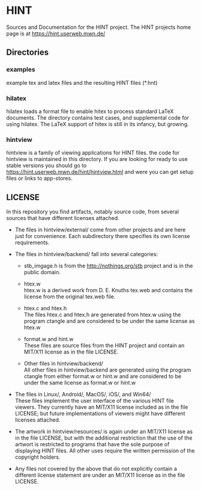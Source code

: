 # HINT
Sources and Documentation for the HINT project.
The HINT projects home page is at https://hint.userweb.mwn.de/

## Directories

### examples
   example tex and latex files and the resulting HINT files (*.hnt)

### hilatex
   hilatex loads a format file to enable hitex to process
   standard LaTeX documents. The directory contains
   test cases, and supplemental code for using hilatex.
   The LaTeX support of hitex is still in its infancy, but growing.

### hintview
   hintview is a family of viewing applications for HINT files.
   the code for hintview is maintained in this directory.
   If you are looking for ready to use stable versions you should
   go to https://hint.userweb.mwn.de/hint/hintview.html and
   were you can get setup files or links to app-stores.

## LICENSE

In this repository you find artifacts, notably source code,
from several sources that have different licenses attached.

- The files in hintview/external/ come from other projects
  and are here just for convenience. Each subdirectory there
  specifies its own license requirements.

- The files in hintview/backend/ fall into several categories:

  - stb_imgage.h is from the http://nothings.org/stb project
   and is in the public domain.

  - htex.w\
    htex.w is a derived work from D. E. Knuths tex.web and
    contains the license from the original tex.web file.

  - htex.c and htex.h\
    The files htex.c and htex.h are generated from htex.w
    using the program ctangle and are considered to be under
    the same license as htex.w

  - format.w and hint.w\
    These files are source files from the HINT project and
    contain an MIT/X11 license as in the file LICENSE.

  - Other files in hintview/backend/\
    All other files in hintview/backend are generated using
    the program ctangle from either format.w or hint.w and
    are considered to be under the same license as format.w or hint.w

- The files in Linux/, Android/, MacOS/, iOS/, and Win64/\
  These files implement the user interface of the various HINT
  file viewers. They currently have an MIT/X11 license included
  as in the file LICENSE;
  but future implementations of viewers might have
  different licenses attached.

- The artwork in hintview/resources/ is again under an MIT/X11 license
  as in the file LICENSE, but with the additional restriction
  that the use of the artwort is restricted to programs that
  have the sole purpose of displaying HINT files. All other uses
  require the written permission of the copyright holders.

- Any files not covered by the above that do not explicitly
  contain a different license statement are under an MIT/X11
  license as in the file LICENSE.
  

   
